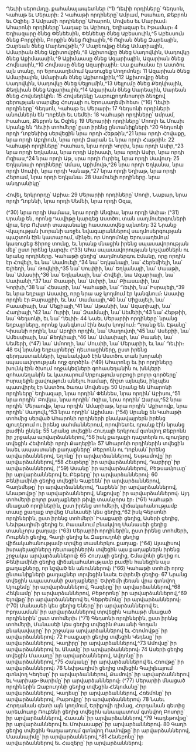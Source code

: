 
Ղեւիի սերունդը. քահանայապետներ
(^1) Ղեւիի որդիները՝ Գեդսոն, Կահաթ եւ Մերարի։ 2 Կահաթի որդիները՝ Ամրամ, Իսահառ, Քեբրոն եւ Օզիել։ 3 Ամրամի
որդիները՝ Ահարոն, Մովսես եւ Մարիամ։ Ահարոնի որդիները՝ Նադաբ եւ Աբիուդ, Եղիազար եւ Իթամար։ 4 Եղիազարը
ծնեց Փենեեսին, Փենեեսը ծնեց Աբեսսուին,^5 Աբեսսուն ծնեց Բորքիին, Բորքին ծնեց Ոզիային,^6 Ոզիան ծնեց Զարեային,
Զարեան ծնեց Մարեովթին,^7 Մարեովթը ծնեց Ամարիային, Ամարիան ծնեց Աքիտովբին,^8 Աքիտովբը ծնեց Սադովկին,
Սադովկը ծնեց Աքիմաասին,^9 Աքիմաասը ծնեց Ազարիային, Ազարիան ծնեց Հովնասին,^10 Հովնասը ծնեց Ազարիային։
Սա քահանա էր Աստծու այն տանը, որ Երուսաղեմում կառուցեց Սողոմոնը։ 11 Ազարիան ծնեց Ամարիային, Ամարիան
ծնեց Աքիտովբին,^12 Աքիտովբը ծնեց Սադովկին, Սադովկը ծնեց Սելլումին,^13 Սելլումը ծնեց Քեղկիային, Քեղկիան ծնեց
Ազարիային,^14 Ազարիան ծնեց Սարեային, Սարեան ծնեց Հովսեդեկին։ 15 Հովսեդեկը Նաբուքոդոնոսորի ձեռքով
գերության տարվեց Հուդայի ու Երուսաղեմի հետ։
(^16) Ղեւիի որդիները՝ Գեդսոն, Կահաթ եւ Մերարի։ 17 Գեդսոնի որդիների անուններն են Ղոբենի եւ Սեմեի։ 18 Կահաթի
որդիները՝ Ամրամ, Իսահառ, Քեբրոն եւ Օզիել։ 19 Մերարիի որդիները՝ Մոողի եւ Մուսի։
Սրանք են Ղեւիի տոհմերը՝ ըստ իրենց ընտանիքների.^20 Գեդսոնի որդի Ղոբենիից սերվեցին նրա որդի Հեթթին,^21 նրա
որդի Հովաքը, նրա որդի Աբդիուն, նրա որդի Զարան եւ նրա որդի Հաթրին։ 22 Կահաթի որդիները՝ Իսահառ, նրա որդի
Կորխ, նրա որդի Ասիր,^23 նրա որդի Եղկանա, նրա որդի Աբիսափ, նրա որդի Ասիր, նրա որդի Ոզիաս,^24 նրա որդի Աթ,
սրա որդի Ուրիել, նրա որդի Սավուղ։ 25 Եղկանայի որդիները՝ Ամաս, Աքիմովթ,^26 նրա որդի Եղկանա, նրա որդի Սուփի,
նրա որդի Կանաթ,^27 նրա որդի Եղիաթ, նրա որդի Հերոամ, նրա որդի Եղկանա։ 28 Սամուելի որդիները. նրա անդրանիկը՝


Հովել, երկրորդը՝ Աբիա։ 29 Մերարիի որդիները՝ Մոոլի, Նաբար, նրա որդի Ղոբենի, նրա որդի Սեմեի, նրա որդի Օզա,

(^30) նրա որդի Սամաա, նրա որդի Անգիա, նրա որդի Ասիա։
(^31) Սրանք են, որոնց Դավիթը կարգեց Աստծու տան սաղմոսերգուների վրա, երբ Ուխտի տապանակը հաստատվեց
այնտեղ։ 32 Նրանք Վկայության խորանի առջեւ նվագարաններով սաղմոսերգության պաշտոն էին կատարում, մինչեւ որ
Սողոմոնը Երուսաղեմում կառուցեց Տիրոջ տունը, եւ նրանք մնացին իրենց սպասավորության մեջ՝ ըստ իրենց կարգի։
(^33) Ահա սպասավորության կոչվածներն ու նրանց որդիները. Կահաթի ցեղից՝ սաղմոսերգու Էմանը, որը որդին էր Հովելի,
եւ նա՝ Սամուելի,^34 նա՝ Եղկանայի, նա՝ Հերեմիելի, նա՝ Ելիեղի, նա՝ Թովկիի,^35 նա՝ Սուփիի, նա՝ Եղկանայի, նա՝ Մաաթի,
նա՝ Ամասիի,^36 նա՝ Եղկանայի, նա՝ Հովելի, նա Ազարիայի, նա՝ Սափանի,^37 նա՝ Թաաթի, նա՝ Ասիրի, նա՝ Բիասափի, նա՝
Կորխի,^38 նա՝ Հեսարի, նա՝ Կահաթի, նա՝ Ղեւիի, նա՝ Իսրայելի,^39 եւ նրա եղբայր Ասափը, որը նրա աջ կողմում էր
կանգնում։ Ասափը որդին էր Բարաքիի, եւ նա՝ Սամաայի,^40 նա՝ Միքայելի, նա՝ Բաասիայի, նա՝ Մեքիայի,^41 նա՝ Աթանիի,
նա՝ Ազարիայի, նա՝ Հադիայի,^42 նա՝ Ուրիի, նա՝ Զամմայի, նա՝ Սեմեիի,^43 նա՝ Հեթթիի, նա՝ Գեդսոնի, եւ նա՝ Ղեւիի։ 44 Նաեւ
Մերարիի որդիները՝ նրանց եղբայրները, որոնք կանգնում էին ձախ կողմում։ Դրանք են. Էթանը՝ Կիսանի որդին, նա՝
Աբդիի որդին, նա՝ Մաղովտի,^45 նա՝ Ասեբիի, նա՝ Ամեսսիայի, նա՝ Քեղկիայի,^46 նա՝ Ամասիայի, նա՝ Բաանի, նա՝ Սեմերի,
(^47) նա՝ Ամոողի, նա՝ Մուսիի, նա՝ Մերարիի, եւ նա՝ Ղեւիի։ 48 Եվ նրանց եղբայրները՝ ղեւտացիները, ըստ իրենց
գերդաստանների, նշանակված էին Աստծու տան խորանի սպասավորության ողջ գործին։
(^49) Ահարոնը եւ իր որդիները խունկ էին ծխում ողջակեզների զոհասեղանին ու խնկերի զոհասեղանին եւ կատարում
Սրբություն սրբոցի բոլոր գործերը՝ Իսրայելին քավություն անելու համար, ճիշտ այնպես, ինչպես պատվիրել էր Աստծու
ծառա Մովսեսը։ 50 Սրանք են Ահարոնի որդիները՝ Եղիազար, նրա որդին՝ Փենեես, նրա որդին՝ Աբիսու,^51 նրա որդին՝
Բովկա, նրա որդին՝ Ոզիա, նրա որդին՝ Զարա,^52 նրա որդին՝ Մերաովթ, նրա որդին՝ Ամարիաթ, նրա որդին՝ Աքիտովբ,
նրա որդին՝ Սադովկ,^53 նրա որդին՝ Աքիմաս։
(^54) Սրանք են Կահաթի տոհմից սերված Ահարոնի որդիների բնակավայրերն իրենց գյուղերում ու իրենց
սահմաններում, որովհետեւ դրանք էին նրանց բաժին ընկել։ 55 Նրանց տվեցին Հուդայի երկրում գտնվող Քեբրոնն իր
շրջակա արվարձաններով,^56 իսկ քաղաքի դաշտերն ու գյուղերը տվեցին Հեփոնեի որդի Քաղեբին։ 57 Ահարոնի
որդիներին տվեցին նաեւ ապաստանի քաղաքները՝ Քեբրոնն ու Ղոբնան՝ իրենց արվարձաններով, Եղոնը՝ իր
արվարձաններով, Եսթամովը՝ իր արվարձաններով,^58 Հեսթերը՝ իր արվարձաններով, Դաբիրը՝ իր արվարձաններով,
(^59) Ասանը՝ իր արվարձաններով, Բեթսամյուսը՝ իր արվարձաններով եւ Բեթերը՝ իր արվարձաններով։ 60 Բենիամինի ցեղից
տվեցին Գաբեեն՝ իր արվարձաններով, Գաղեմեթը՝ իր արվարձաններով, Ղաբեեն՝ իր արվարձաններով, Անաթովթը՝ իր
արվարձաններով, Անքովսը՝ իր արվարձաններով։ Այդ տոհմերի բոլոր քաղաքների թիվը տասնչորս էր։
(^61) Կահաթի մնացած որդիներին, ըստ իրենց տոհմերի, վիճակահանությամբ տասը քաղաք տրվեց Մանասեի կես
ցեղից,^62 իսկ Գերսոնի որդիներին, ըստ իրենց տոհմերի՝ Իսաքարի ցեղից, Ասերի ցեղից, Նեփթաղիմի ցեղից եւ
Բասանում բնակվող Մանասեի ցեղից տասնչորս քաղաք։
(^63) Մերարիի որդիներին, ըստ իրենց տոհմերի, Ռուբենի ցեղից, Գադի ցեղից եւ Զաբուղոնի ցեղից
վիճակահանությամբ տրվեց տասներկու քաղաք։
(^64) Այսպիսով իսրայելացիները ղեւտացիներին տվեցին այս քաղաքներն իրենց շրջակա արվարձաններով։ 65 Հուդայի
ցեղից, Շմավոնի ցեղից ու Բենիամինի ցեղից վիճակահանությամբ բաժին հանեցին այս քաղաքները, որ նշված են
անուններով։
(^66) Կահաթի տոհմի որոշ ընտանիքների քաղաքներ տրվեցին նաեւ Եփրեմի ցեղից։ 67 Նրանց տվեցին ապաստանի
քաղաքները՝ Եփրեմի լեռան վրա գտնվող Սյուքեմը՝ իր արվարձաններով, Գազերը՝ իր արվարձաններով,^68 Հեկնամը՝ իր
արվարձաններով, Բեթորոնը՝ իր արվարձաններով,^69 Ելովթը՝ իր արվարձաններով եւ Գեթրեմոնը՝ իր արվարձաններով։
(^70) Մանասեի կես ցեղից Եները՝ իր արվարձաններով եւ Իբղաաման՝ իր արվարձաններով տրվեցին Կահաթի մնացած
որդիներին՝ ըստ տոհմերի։
(^71) Գեդսոնի որդիներին, ըստ իրենց տոհմերի, Մանասեի կես ցեղից տվեցին Բասանի Գողան բնակավայրը՝ իր
շրջակա արվարձաններով եւ Հռոմովթը՝ իր արվարձաններով։ 72 Իսաքարի ցեղից տվեցին Կեդեսը՝ իր արվարձաններով,
Կադիրը՝ իր արվարձաններով,^73 Ամովսը՝ իր արվարձաններով եւ Անամը՝ իր արվարձաններով։ 74 Ասերի ցեղից տվեցին
Մասաղը՝ իր արվարձաններով, Ավդոնը՝ իր արվարձաններով,^75 Հակակը՝ իր արվարձաններով եւ Հռովթը՝ իր
արվարձաններով։ 76 Նեփթաղիմի ցեղից տվեցին Գալիլեայում գտնվող Կեդեսը՝ իր արվարձաններով, Քամովը՝ իր
արվարձաններով եւ Կարիաթ-Յարիմը՝ իր արվարձաններով։
(^77) Մերարիի մնացած որդիներին Զաբուղոնի ցեղից տվեցին Հեկոմանը՝ իր արվարձաններով, Կադեսը՝ իր
արվարձաններով, Հռեմոնը՝ իր արվարձաններով, Բաթովրը՝ իր արվարձաններով։ 78 Նաեւ Հորդանան գետի այն կողմում,
Երիքովի դիմաց, Հորդանան գետից արեւմուտք Ռուբենի ցեղից տվեցին անապատում գտնվող Բոսորը՝ իր
արվարձաններով, Հասան՝ իր արվարձաններով,^79 Կադեթովթը՝ իր արվարձաններով եւ Մոփասաթը՝ իր
արվարձաններով։ 80 Գադի ցեղից տվեցին Գաղաադում գտնվող Ռամովթը՝ իր արվարձաններով, Մաանայիմը՝ իր
արվարձաններով,^81 Հեսեբոնը՝ իր արվարձաններով եւ Հազերը՝ իր արվարձաններով։

